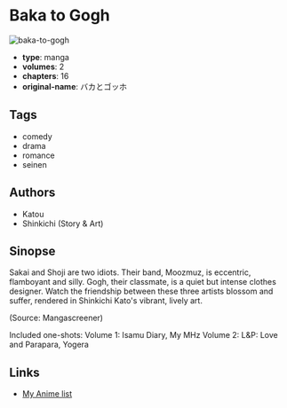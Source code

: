 # Baka to Gogh

![baka-to-gogh](https://cdn.myanimelist.net/images/manga/3/173686.jpg)

-   **type**: manga
-   **volumes**: 2
-   **chapters**: 16
-   **original-name**: バカとゴッホ

## Tags

-   comedy
-   drama
-   romance
-   seinen

## Authors

-   Katou
-   Shinkichi (Story & Art)

## Sinopse

Sakai and Shoji are two idiots. Their band, Moozmuz, is eccentric, flamboyant and silly. Gogh, their classmate, is a quiet but intense clothes designer. Watch the friendship between these three artists blossom and suffer, rendered in Shinkichi Kato's vibrant, lively art.

(Source: Mangascreener)

Included one-shots:
Volume 1: Isamu Diary, My MHz
Volume 2: L&P: Love and Parapara, Yogera

## Links

-   [My Anime list](https://myanimelist.net/manga/11397/Baka_to_Gogh)
